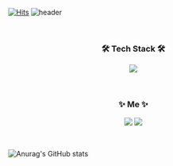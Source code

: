 [![Hits](https://hits.seeyoufarm.com/api/count/incr/badge.svg?url=https%3A%2F%2Fgithub.com%2FKkeunyoung&count_bg=%23A16DDD&title_bg=%235C5A5A&icon=github.svg&icon_color=%23E7E7E7&title=hits&edge_flat=true)](https://hits.seeyoufarm.com) 
![header](https://capsule-render.vercel.app/api?type=soft&color=DCCCFB&height=150&section=header&text=keunyoungKim&fontSize=70&animation=twinkling) 

<br>

<h3 align="center">🛠 Tech Stack 🛠</h3>
<p align="center">
<img src="https://img.shields.io/badge/Python-3766AB?style=flat-square&logo=Python&logoColor=white"/></a>  
</p>    

<br>

<h3 align="center">✨ Me ✨</h3>  
<p align="center">
<a href="naver.com" target="_blank"><img src="https://img.shields.io/badge/Notion-000000?style=flat-square&logo=Notion&logoColor=FFFFFF"/></a>
<a href="naver.com" target="_blank"><img src="https://img.shields.io/badge/Email-308F11?style=flat-square&logo=Minutemailer&logoColor=FFFFFF"/></a>  
</p>   
   
<br>


![Anurag's GitHub stats](https://github-readme-stats.vercel.app/api?username=Kkeunyoung&show_icons=true&theme=buefy )

 
<!--
### Hi there 👋 

**Kkeunyoung/Kkeunyoung** is a ✨ _special_ ✨ repository because its `README.md` (this file) appears on your GitHub profile.

** 본문에 뱃지 넣는 양식
<a href="버튼을 눌렀을 때 이동할 링크" target="_blank"><img src="https://img.shields.io/badge/뱃지레이블-배경색?style=뱃지모양&logo=로고&logoColor=로고색상"/></a>

** stat theme 참고 링크
https://github.com/anuraghazra/github-readme-stats/blob/master/themes/README.md

Here are some ideas to get you started:

- 🔭 I’m currently working on ...
- 🌱 I’m currently learning ...
- 👯 I’m looking to collaborate on ...
- 🤔 I’m looking for help with ...
- 💬 Ask me about ...
- 📫 How to reach me: ...
- 😄 Pronouns: ...
- ⚡ Fun fact: ...
-->
